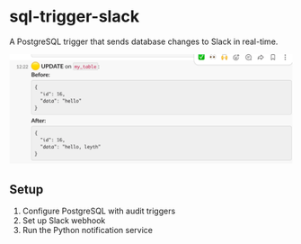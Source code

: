 # sql-trigger-slack

A PostgreSQL trigger that sends database changes to Slack in real-time.

![Slack Notification Example](./images/slack.png)

## Setup

1. Configure PostgreSQL with audit triggers
2. Set up Slack webhook
3. Run the Python notification service